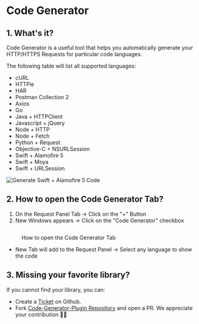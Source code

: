 # Code Generator

## 1. What's it?

Code Generator is a useful tool that helps you automatically generate your HTTP/HTTPS Requests for particular code languages.

The following table will list all supported languages:

* cURL
* HTTPie
* HAR
* Postman Collection 2
* Axios
* Go
* Java + HTTPClient
* Javascript + jQuery
* Node + HTTP
* Node + Fetch
* Python + Request
* Objective-C + NSURLSession
* Swift + Alamofire 5
* Swift + Moya
* Swift + URLSession

![Generate Swift + Alamofire 5 Code](../.gitbook/assets/code-generator.png)

## 2. How to open the Code Generator Tab?

1. On the Request Panel Tab -> Click on the "+" Button
2. New Windows appears -> Click on the "Code Generator" checkbox

<figure><img src="../.gitbook/assets/CleanShot 2025-01-29 at 3 .44.21@2x.jpg" alt=""><figcaption><p>How to open the Code Generator Tab</p></figcaption></figure>



* New Tab will add to the Request Panel -> Select any language to show the code

## 3. Missing your favorite library?

If you cannot find your library, you can:

* Create a [Ticket](https://github.com/ProxymanApp/Proxyman/issues) on Github.
* Fork [Code-Generator-Plugin Repository](https://github.com/ProxymanApp/code-generator-plugin) and open a PR. We appreciate your contribution 🙇‍♂️
